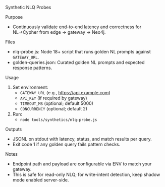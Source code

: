 Synthetic NLQ Probes

Purpose
- Continuously validate end-to-end latency and correctness for NL→Cypher from edge → gateway → Neo4j.

Files
- nlq-probe.js: Node 18+ script that runs golden NL prompts against `GATEWAY_URL`.
- golden-queries.json: Curated golden NL prompts and expected response patterns.

Usage
1) Set environment:
   - `GATEWAY_URL` (e.g., https://api.example.com)
   - `API_KEY` (if required by gateway)
   - `TIMEOUT_MS` (optional; default 5000)
   - `CONCURRENCY` (optional; default 2)
2) Run:
   - `node tools/synthetics/nlq-probe.js`

Outputs
- JSONL on stdout with latency, status, and match results per query.
- Exit code 1 if any golden query fails pattern checks.

Notes
- Endpoint path and payload are configurable via ENV to match your gateway.
- This is safe for read-only NLQ; for write-intent detection, keep shadow mode enabled server-side.

